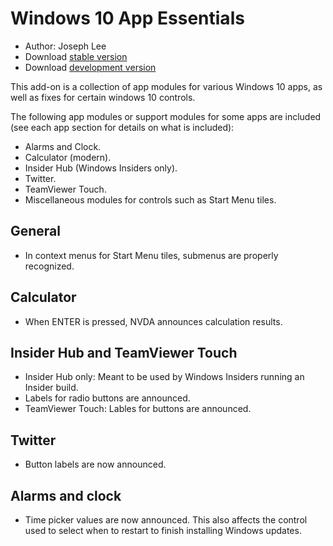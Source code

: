 # Windows 10 App Essentials

* Author: Joseph Lee
* Download [stable version][1]
* Download [development version][2]

This add-on is a collection of app modules for various Windows 10 apps, as well as fixes for certain windows 10 controls.

The following app modules or support modules for some apps are included (see each app section for details on what is included):

* Alarms and Clock.
* Calculator (modern).
* Insider Hub (Windows Insiders only).
* Twitter.
* TeamViewer Touch.
* Miscellaneous modules for controls such as Start Menu tiles.

## General

* In context menus for Start Menu tiles, submenus are properly recognized.

## Calculator

* When ENTER is pressed, NVDA announces calculation results.

## Insider Hub and TeamViewer Touch

* Insider Hub only: Meant to be used by Windows Insiders running an Insider build.
* Labels for radio buttons are announced.
* TeamViewer Touch: Lables for buttons are announced.

## Twitter

* Button labels are now announced.

## Alarms and clock

* Time picker values are now announced. This also affects the control used to select when to restart to finish installing Windows updates.

[1]: http://addons.nvda-project.org/files/get.php?file=w10

[2]: http://addons.nvda-project.org/files/get.php?file=w10-dev
